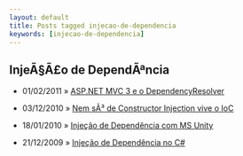 ```yaml
---
layout: default
title: Posts tagged injecao-de-dependencia
keywords: [injecao-de-dependencia]
---
```

<h2 class="category">InjeÃ§Ã£o de DependÃªncia</h2>
<ul class="posts">
<li>
<p>
<span class="date">01/02/2011</span> &raquo;
<a href="/blog/asp-net-mvc-3-e-o-dependencyresolver">ASP.NET MVC 3 e o DependencyResolver</a>
</p>
</li>
<li>
<p>
<span class="date">03/12/2010</span> &raquo;
<a href="/blog/nem-so-de-constructor-injection-vive-o-ioc">Nem sÃ³ de Constructor Injection vive o IoC</a>
</p>
</li>
<li>
<p>
<span class="date">18/01/2010</span> &raquo;
<a href="/blog/injecao-de-dependencia-com-ms-unity">Injeção de Dependência com MS Unity</a>
</p>
</li>
<li>
<p>
<span class="date">21/12/2009</span> &raquo;
<a href="/blog/injecao-de-dependencia">Injeção de Dependência no C#</a>
</p>
</li>
</ul>

